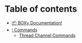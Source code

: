 # Table of contents

* [📦 BOXy Documentation!](README.md)
* [❕ Commands](commands/README.md)
  * [Thread Channel Commands](commands/thread-channel-commands.md)
